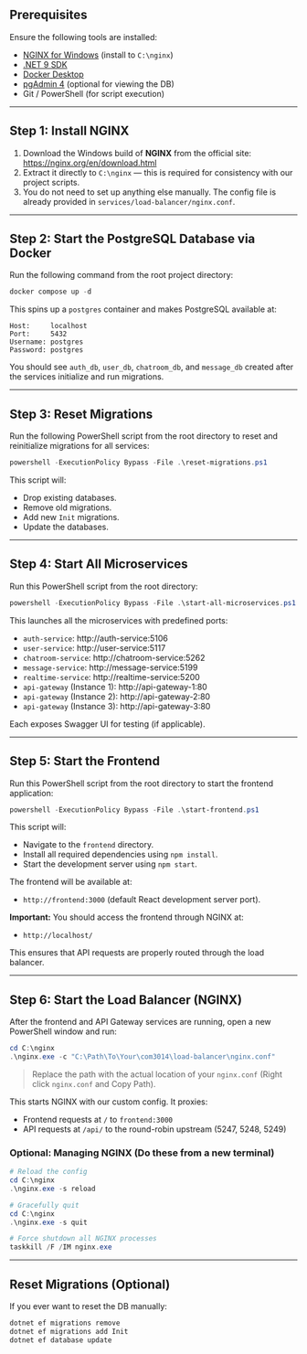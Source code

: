 ## Prerequisites

Ensure the following tools are installed:

- [NGINX for Windows](https://nginx.org/en/download.html) (install to `C:\nginx`)
- [.NET 9 SDK](https://dotnet.microsoft.com/download)
- [Docker Desktop](https://www.docker.com/products/docker-desktop)
- [pgAdmin 4](https://www.pgadmin.org/download/) (optional for viewing the DB)
- Git / PowerShell (for script execution)

---

## Step 1: Install NGINX

1. Download the Windows build of **NGINX** from the official site: https://nginx.org/en/download.html
2. Extract it directly to `C:\nginx` — this is required for consistency with our project scripts.
3. You do not need to set up anything else manually. The config file is already provided in `services/load-balancer/nginx.conf`.

---

## Step 2: Start the PostgreSQL Database via Docker

Run the following command from the root project directory:

```powershell
docker compose up -d
```

This spins up a `postgres` container and makes PostgreSQL available at:

```
Host:     localhost
Port:     5432
Username: postgres
Password: postgres
```

You should see `auth_db`, `user_db`, `chatroom_db`, and `message_db` created after the services initialize and run migrations.

---

## Step 3: Reset Migrations

Run the following PowerShell script from the root directory to reset and reinitialize migrations for all services:

```powershell
powershell -ExecutionPolicy Bypass -File .\reset-migrations.ps1
```

This script will:
- Drop existing databases.
- Remove old migrations.
- Add new `Init` migrations.
- Update the databases.

---

## Step 4: Start All Microservices

Run this PowerShell script from the root directory:

```powershell
powershell -ExecutionPolicy Bypass -File .\start-all-microservices.ps1
```

This launches all the microservices with predefined ports:

- `auth-service`: http://auth-service:5106  
- `user-service`: http://user-service:5117  
- `chatroom-service`: http://chatroom-service:5262  
- `message-service`: http://message-service:5199  
- `realtime-service`: http://realtime-service:5200  
- `api-gateway` (Instance 1): http://api-gateway-1:80  
- `api-gateway` (Instance 2): http://api-gateway-2:80  
- `api-gateway` (Instance 3): http://api-gateway-3:80  

Each exposes Swagger UI for testing (if applicable).

---

## Step 5: Start the Frontend

Run this PowerShell script from the root directory to start the frontend application:

```powershell
powershell -ExecutionPolicy Bypass -File .\start-frontend.ps1
```

This script will:
- Navigate to the `frontend` directory.
- Install all required dependencies using `npm install`.
- Start the development server using `npm start`.

The frontend will be available at:

- `http://frontend:3000` (default React development server port).

**Important:** You should access the frontend through NGINX at:

- `http://localhost/`

This ensures that API requests are properly routed through the load balancer.

---

## Step 6: Start the Load Balancer (NGINX)

After the frontend and API Gateway services are running, open a new PowerShell window and run:

```powershell
cd C:\nginx
.\nginx.exe -c "C:\Path\To\Your\com3014\load-balancer\nginx.conf"
```

> Replace the path with the actual location of your `nginx.conf` (Right click `nginx.conf` and Copy Path).

This starts NGINX with our custom config. It proxies:
- Frontend requests at `/` to `frontend:3000`
- API requests at `/api/` to the round-robin upstream (5247, 5248, 5249)

### Optional: Managing NGINX (Do these from a new terminal)

```powershell
# Reload the config
cd C:\nginx
.\nginx.exe -s reload

# Gracefully quit
cd C:\nginx
.\nginx.exe -s quit

# Force shutdown all NGINX processes
taskkill /F /IM nginx.exe
```

---

## Reset Migrations (Optional)

If you ever want to reset the DB manually:

```bash
dotnet ef migrations remove
dotnet ef migrations add Init
dotnet ef database update
```
